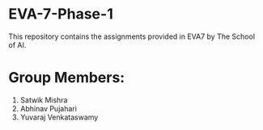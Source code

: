 # EVA-7-Phase-1
This repository contains the assignments provided in EVA7 by The School of AI.

# Group Members: 

1. Satwik Mishra
2. Abhinav Pujahari
3. Yuvaraj Venkataswamy
